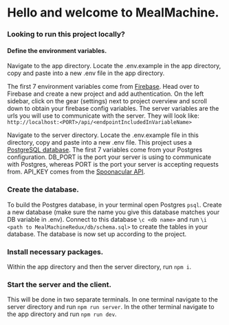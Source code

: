 # Hello and welcome to MealMachine. 

### Looking to run this project locally?

#### Define the environment variables.

Navigate to the app directory.
Locate the .env.example in the app directory, copy and paste into a new .env file in the app directory.

The first 7 environment variables come from [Firebase](https://firebase.google.com/).
    Head over to Firebase and create a new project and add authentication.
    On the left sidebar, click on the gear (settings) next to project overview and scroll down to obtain your firebase config variables.
  The server variables are the urls you will use to communicate with the server. They will look like: `http://localhost:<PORT>/api/<endpointIncludedInVariableName>`

Navigate to the server directory.
Locate the .env.example file in this directory, copy and paste into a new .env file.
  This project uses a [PostgreSQL database](https://www.postgresql.org/download/).
  The first 7 variables come from your Postgres configuration. 
    DB_PORT is the port your server is using to communicate with Postgres, whereas PORT is the port your server is accepting requests from.
    API_KEY comes from the [Spoonacular API](https://spoonacular.com/food-api/console#Dashboard).

### Create the database.

To build the Postgres database, in your terminal open Postgres `psql`.
  Create a new database (make sure the name you give this database matches your DB variable in .env).
  Connect to this database `\c <db name>` and run `\i <path to MealMachineRedux/db/schema.sql>` to create the tables in your database.
The database is now set up according to the project.

### Install necessary packages.

Within the app directory and then the server directory, run `npm i`.

### Start the server and the client.

This will be done in two separate terminals.
  In one terminal navigate to the server directory and run `npm run server`.
  In the other terminal navigate to the app directory and run `npm run dev`.


